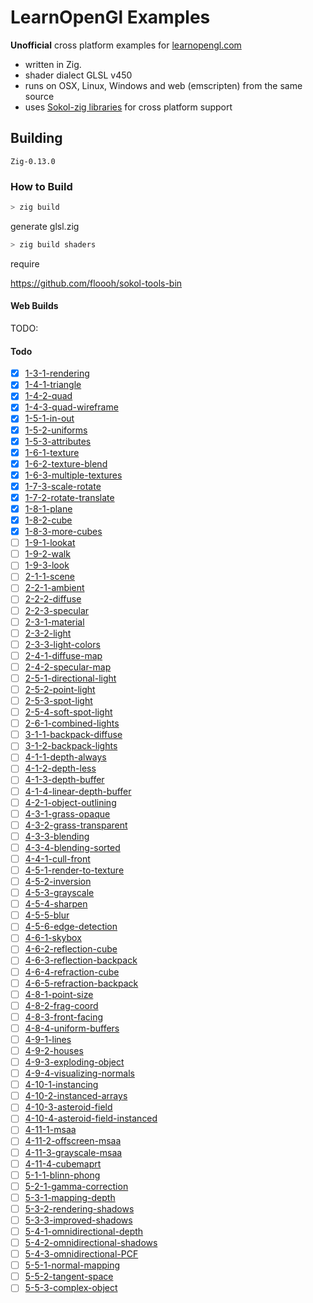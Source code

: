 # LearnOpenGl Examples

**Unofficial** cross platform examples for [learnopengl.com](https://learnopengl.com/)

- written in Zig.
- shader dialect GLSL v450
- runs on OSX, Linux, Windows and web (emscripten) from the same source
- uses [Sokol-zig libraries](https://github.com/floooh/sokol-zig) for cross platform support

## Building

`Zig-0.13.0`

### How to Build

```bash
> zig build
```

generate glsl.zig

```bash
> zig build shaders
```

require

https://github.com/floooh/sokol-tools-bin

#### Web Builds

TODO:

#### Todo

- [x] [1-3-1-rendering](src/1-3-hello-window/1-rendering.zig)
- [x] [1-4-1-triangle](src/1-4-hello-triangle/1-triangle.zig)
- [x] [1-4-2-quad](src/1-4-hello-triangle/2-quad.zig)
- [x] [1-4-3-quad-wireframe](src/1-4-hello-triangle/3-quad-wireframe.zig)
- [x] [1-5-1-in-out](src/1-5-shaders/1-in-out.zig)
- [x] [1-5-2-uniforms](src/1-5-shaders/2-uniforms.zig)
- [x] [1-5-3-attributes](src/1-5-shaders/3-attributes.zig)
- [x] [1-6-1-texture](src/1-6-textures/1-texture.zig)
- [x] [1-6-2-texture-blend](src/1-6-textures/2-texture-blend.zig)
- [x] [1-6-3-multiple-textures](src/1-6-textures/3-multiple-textures.zig)
- [x] [1-7-3-scale-rotate](src/1-7-transformations/1-scale-rotate.zig)
- [x] [1-7-2-rotate-translate](src/1-7-transformations/2-rotate-translate.zig)
- [x] [1-8-1-plane](src/1-8-coordinate-systems/1-plane.zig)
- [x] [1-8-2-cube](src/1-8-coordinate-systems/2-cube.zig)
- [x] [1-8-3-more-cubes](src/1-8-coordinate-systems/3-more-cubes.zig)
- [ ] [1-9-1-lookat](src/1-9-camera/1-lookat.zig)
- [ ] [1-9-2-walk](src/1-9-camera/2-walk.zig)
- [ ] [1-9-3-look](src/1-9-camera/3-look.zig)
- [ ] [2-1-1-scene](src/2-1-colors/1-scene.zig)
- [ ] [2-2-1-ambient](src/2-2-basic-lighting/1-ambient.zig)
- [ ] [2-2-2-diffuse](src/2-2-basic-lighting/2-diffuse.zig)
- [ ] [2-2-3-specular](src/2-2-basic-lighting/3-specular.zig)
- [ ] [2-3-1-material](src/2-3-materials/1-material.zig)
- [ ] [2-3-2-light](src/2-3-materials/2-light.zig)
- [ ] [2-3-3-light-colors](src/2-3-materials/3-light-colors.zig)
- [ ] [2-4-1-diffuse-map](src/2-4-lighting-maps/1-diffuse-map.zig)
- [ ] [2-4-2-specular-map](src/2-4-lighting-maps/2-specular-map.zig)
- [ ] [2-5-1-directional-light](src/2-5-light-casters/1-directional-light.zig)
- [ ] [2-5-2-point-light](src/2-5-light-casters/2-point-light.zig)
- [ ] [2-5-3-spot-light](src/2-5-light-casters/3-spot-light.zig)
- [ ] [2-5-4-soft-spot-light](src/2-5-light-casters/4-soft-spot-light.zig)
- [ ] [2-6-1-combined-lights](src/2-6-multiple-lights/1-combined-lights.zig)
- [ ] [3-1-1-backpack-diffuse](src/3-1-model/1-backpack-diffuse.zig)
- [ ] [3-1-2-backpack-lights](src/3-1-model/2-backpack-lights.zig)
- [ ] [4-1-1-depth-always](src/4-1-depth-testing/1-depth-always.zig)
- [ ] [4-1-2-depth-less](src/4-1-depth-testing/2-depth-less.zig)
- [ ] [4-1-3-depth-buffer](src/4-1-depth-testing/3-depth-buffer.zig)
- [ ] [4-1-4-linear-depth-buffer](src/4-1-depth-testing/4-linear-depth-buffer.zig)
- [ ] [4-2-1-object-outlining](src/4-2-stencil-testing/1-object-outlining.zig)
- [ ] [4-3-1-grass-opaque](src/4-3-blending/1-grass-opaque.zig)
- [ ] [4-3-2-grass-transparent](src/4-3-blending/2-grass-transparent.zig)
- [ ] [4-3-3-blending](src/4-3-blending/3-blending.zig)
- [ ] [4-3-4-blending-sorted](src/4-3-blending/4-blending-sorted.zig)
- [ ] [4-4-1-cull-front](src/4-4-face-culling/1-cull-front.zig)
- [ ] [4-5-1-render-to-texture](src/4-5-framebuffers/1-render-to-texture.zig)
- [ ] [4-5-2-inversion](src/4-5-framebuffers/2-inversion.zig)
- [ ] [4-5-3-grayscale](src/4-5-framebuffers/3-grayscale.zig)
- [ ] [4-5-4-sharpen](src/4-5-framebuffers/4-sharpen.zig)
- [ ] [4-5-5-blur](src/4-5-framebuffers/5-blur.zig)
- [ ] [4-5-6-edge-detection](src/4-5-framebuffers/6-edge-detection.zig)
- [ ] [4-6-1-skybox](src/4-6-cubemaps/1-skybox.zig)
- [ ] [4-6-2-reflection-cube](src/4-6-cubemaps/2-reflection-cube.zig)
- [ ] [4-6-3-reflection-backpack](src/4-6-cubemaps/3-reflection-backpack.zig)
- [ ] [4-6-4-refraction-cube](src/4-6-cubemaps/4-refraction-cube.zig)
- [ ] [4-6-5-refraction-backpack](src/4-6-cubemaps/5-refraction-backpack.zig)
- [ ] [4-8-1-point-size](src/4-8-advanced-glsl/1-point-size.zig)
- [ ] [4-8-2-frag-coord](src/4-8-advanced-glsl/2-frag-coord.zig)
- [ ] [4-8-3-front-facing](src/4-8-advanced-glsl/3-front-facing.zig)
- [ ] [4-8-4-uniform-buffers](src/4-8-advanced-glsl/4-uniform-buffers.zig)
- [ ] [4-9-1-lines](src/4-9-geometry-shader/1-lines.zig)
- [ ] [4-9-2-houses](src/4-9-geometry-shader/2-houses.zig)
- [ ] [4-9-3-exploding-object](src/4-9-geometry-shader/3-exploding-object.zig)
- [ ] [4-9-4-visualizing-normals](src/4-9-geometry-shader/4-visualizing-normals.zig)
- [ ] [4-10-1-instancing](src/4-10-instancing/1-instancing.zig)
- [ ] [4-10-2-instanced-arrays](src/4-10-instancing/2-instanced-arrays.zig)
- [ ] [4-10-3-asteroid-field](src/4-10-instancing/3-asteroid-field.zig)
- [ ] [4-10-4-asteroid-field-instanced](src/4-10-instancing/4-asteroid-field-instanced.zig)
- [ ] [4-11-1-msaa](src/4-11-anti-aliasing/1-msaa.zig)
- [ ] [4-11-2-offscreen-msaa](src/4-11-anti-aliasing/2-offscreen-msaa.zig)
- [ ] [4-11-3-grayscale-msaa](src/4-11-anti-aliasing/3-grayscale-msaa.zig)
- [ ] [4-11-4-cubemaprt](src/4-11-anti-aliasing/4-cubemaprt.zig)
- [ ] [5-1-1-blinn-phong](src/5-1-advanced-lighting/1-blinn-phong.zig)
- [ ] [5-2-1-gamma-correction](src/5-2-gamma-correction/1-gamma-correction.zig)
- [ ] [5-3-1-mapping-depth](src/5-3-shadow-mapping/1-mapping-depth.zig)
- [ ] [5-3-2-rendering-shadows](src/5-3-shadow-mapping/2-rendering-shadows.zig)
- [ ] [5-3-3-improved-shadows](src/5-3-shadow-mapping/3-improved-shadows.zig)
- [ ] [5-4-1-omnidirectional-depth](src/5-4-point-shadows/1-omnidirectional-depth.zig)
- [ ] [5-4-2-omnidirectional-shadows](src/5-4-point-shadows/2-omnidirectional-shadows.zig)
- [ ] [5-4-3-omnidirectional-PCF](src/5-4-point-shadows/3-omnidirectional-PCF.zig)
- [ ] [5-5-1-normal-mapping](src/5-5-normal-mapping/1-normal-mapping.zig)
- [ ] [5-5-2-tangent-space](src/5-5-normal-mapping/2-tangent-space.zig)
- [ ] [5-5-3-complex-object](src/5-5-normal-mapping/3-complex-object.zig)
